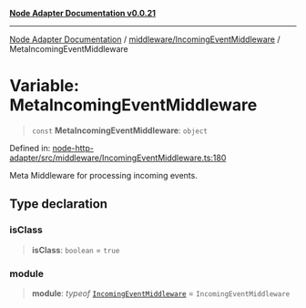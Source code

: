 [**Node Adapter Documentation v0.0.21**](../../../README.md)

***

[Node Adapter Documentation](../../../modules.md) / [middleware/IncomingEventMiddleware](../README.md) / MetaIncomingEventMiddleware

# Variable: MetaIncomingEventMiddleware

> `const` **MetaIncomingEventMiddleware**: `object`

Defined in: [node-http-adapter/src/middleware/IncomingEventMiddleware.ts:180](https://github.com/stonemjs/node-http-adapter/blob/5be13a78fd98c615af1c99836e662ccd61afb0e8/src/middleware/IncomingEventMiddleware.ts#L180)

Meta Middleware for processing incoming events.

## Type declaration

### isClass

> **isClass**: `boolean` = `true`

### module

> **module**: *typeof* [`IncomingEventMiddleware`](../classes/IncomingEventMiddleware.md) = `IncomingEventMiddleware`
